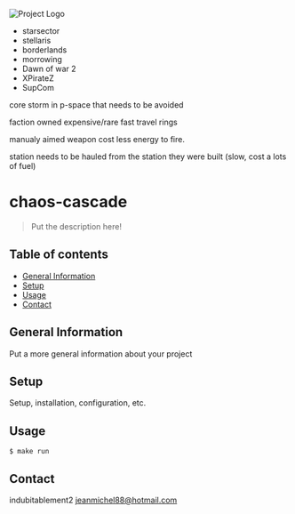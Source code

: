 ![Project Logo](./godot/assets/godot-ferris-128x128.png)

- starsector
- stellaris
- borderlands
- morrowing
- Dawn of war 2
- XPirateZ
- SupCom

core storm in p-space that needs to be avoided

faction owned expensive/rare fast travel rings

manualy aimed weapon cost less energy to fire.

station needs to be hauled from the station they were built (slow, cost a lots of fuel)

# chaos-cascade
> Put the description here!

## Table of contents
* [General Information](#general-information)
* [Setup](#setup)
* [Usage](#usage)
* [Contact](#contact)

## General Information
Put a more general information about your project

## Setup
Setup, installation, configuration, etc.

## Usage
```shell
$ make run
```
## Contact
indubitablement2 <jeanmichel88@hotmail.com>
